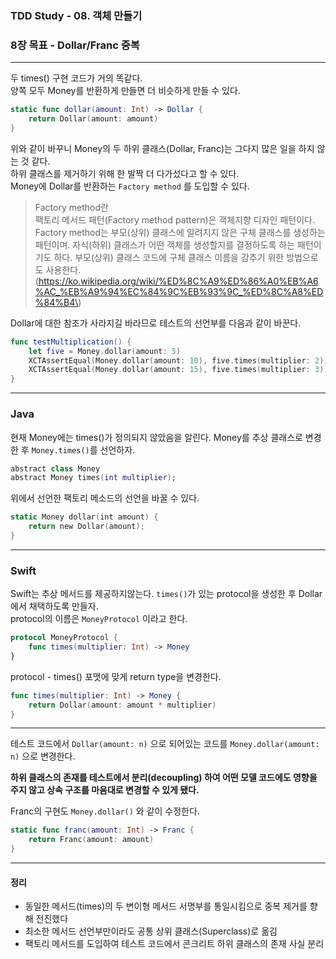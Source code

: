 ### TDD Study - 08. 객체 만들기

### 8장 목표 - Dollar/Franc 중복

---

두 times() 구현 코드가 거의 똑같다.  
양쪽 모두 Money를 반환하게 만들면 더 비슷하게 만들 수 있다.

```swift
static func dollar(amount: Int) -> Dollar {
    return Dollar(amount: amount)
}
```

위와 같이 바꾸니 Money의 두 하위 클래스(Dollar, Franc)는 그다지 많은 일을 하지 않는 것 같다.  
하위 클래스를 제거하기 위해 한 발짝 더 다가섰다고 할 수 있다.  
Money에 Dollar를 반환하는 `Factory method` 를 도입할 수 있다.

> Factory method란  
> 팩토리 메서드 패턴(Factory method pattern)은 객체지향 디자인 패턴이다.  
> Factory method는 부모(상위) 클래스에 알려지지 않은 구체 클래스를 생성하는 패턴이며. 자식(하위) 클래스가 어떤 객체를 생성할지를 결정하도록 하는 패턴이기도 하다. 부모(상위) 클래스 코드에 구체 클래스 이름을 감추기 위한 방법으로도 사용한다. (https://ko.wikipedia.org/wiki/%ED%8C%A9%ED%86%A0%EB%A6%AC_%EB%A9%94%EC%84%9C%EB%93%9C_%ED%8C%A8%ED%84%B4\)

Dollar에 대한 참조가 사라지길 바라므로 테스트의 선언부를 다음과 같이 바꾼다.

```swift
func testMultiplication() {
    let five = Money.dollar(amount: 5)
    XCTAssertEqual(Money.dollar(amount: 10), five.times(multiplier: 2))
    XCTAssertEqual(Money.dollar(amount: 15), five.times(multiplier: 3))
}
```

---

### Java

현재 Money에는 times()가 정의되지 않았음을 알린다. Money를 추상 클래스로 변경한 후 `Money.times()`를 선언하자.

```swift
abstract class Money
abstract Money times(int multiplier);
```

위에서 선언한 팩토리 메소드의 선언을 바꿀 수 있다.

```swift
static Money dollar(int amount) {
	return new Dollar(amount);
}
```

---

### Swift

Swift는 추상 메서드를 제공하지않는다. `times()`가 있는 protocol을 생성한 후 Dollar에서 채택하도록 만들자.  
protocol의 이름은 `MoneyProtocol` 이라고 한다.

```swift
protocol MoneyProtocol {
    func times(multiplier: Int) -> Money
}
```

protocol - times() 포맷에 맞게 return type을 변경한다.

```swift
func times(multiplier: Int) -> Money {
    return Dollar(amount: amount * multiplier)
}
```

---

테스트 코드에서 `Dollar(amount: n)` 으로 되어있는 코드를 `Money.dollar(amount: n)` 으로 변경한다.

**하위 클래스의 존재를 테스트에서 분리(decoupling) 하여 어떤 모델 코드에도 영향을 주지 않고 상속 구조를 마음대로 변경할 수 있게 됐다.**

Franc의 구현도 `Money.dollar()` 와 같이 수정한다.

```swift
static func franc(amount: Int) -> Franc {
    return Franc(amount: amount)
}
```

---

#### 정리

-	동일한 메서드(times)의 두 변이형 메서드 서명부를 통일시킴으로 중복 제거를 향해 전진했다
-	최소한 메서드 선언부만이라도 공통 상위 클래스(Superclass)로 옮김
-	팩토리 메서드를 도입하여 테스트 코드에서 콘크리트 하위 클래스의 존재 사실 분리
